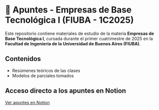 # 📘 Apuntes - Empresas de Base Tecnológica I (FIUBA - 1C2025)

Este repositorio contiene materiales de estudio de la materia **Empresas de Base Tecnológica I**, cursada durante el primer cuatrimestre de 2025 en la **Facultad de Ingeniería de la Universidad de Buenos Aires (FIUBA)**.

## Contenidos

- Resúmenes teóricos de las clases
- Modelos de parciales tomados

## Acceso directo a los apuntes en Notion

[Ver apuntes en Notion](https://www.notion.so/Empresas-de-Base-Tecnol-gica-1f478847c24881cabfd2d92ba0611100?source=copy_link)

